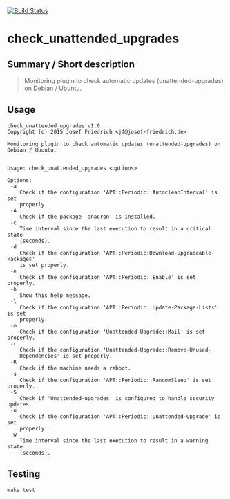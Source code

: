 [![Build Status](https://travis-ci.org/JosefFriedrich-shell/check_unattended_upgrades.svg?branch=master)](https://travis-ci.org/JosefFriedrich-shell/check_unattended_upgrades)

# check_unattended_upgrades


## Summary / Short description

> Monitoring plugin to check automatic updates (unattended-upgrades) on Debian / Ubuntu.

## Usage

```
check_unattended_upgrades v1.0
Copyright (c) 2015 Josef Friedrich <jf@josef-friedrich.de>

Monitoring plugin to check automatic updates (unattended-upgrades) on Debian / Ubuntu.


Usage: check_unattended_upgrades <options>

Options:
 -a
    Check if the configuration 'APT::Periodic::AutocleanInterval' is set
    properly.
 -A
    Check if the package 'anacron' is installed.
 -c
    Time interval since the last execution to result in a critical state
    (seconds).
 -d
    Check if the configuration 'APT::Periodic:Download-Upgradeable-Packages'
    is set properly.
 -e
    Check if the configuration 'APT::Periodic::Enable' is set properly.
 -h
    Show this help message.
 -l
    Check if the configuration 'APT::Periodic::Update-Package-Lists' is set
    properly.
 -m
    Check if the configuration 'Unattended-Upgrade::Mail' is set properly.
 -r
    Check if the configuration 'Unattended-Upgrade::Remove-Unused-
    Dependencies' is set properly.
 -R
    Check if the machine needs a reboot.
 -s
    Check if the configuration 'APT::Periodic::RandomSleep' is set properly.
 -S
    Check if 'Unattended-upgrades' is configured to handle security updates.
 -u
    Check if the configuration 'APT::Periodic::Unattended-Upgrade' is set
    properly.
 -w
    Time interval since the last execution to result in a warning state
    (seconds).

```

## Testing

```
make test
```

